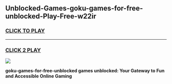 
## Unblocked-Games-goku-games-for-free-unblocked-Play-Free-w22ir
<h3>
<a href="https://premium76.site?title=goku-games-for-free-unblocked&ref=23A">CLICK TO PLAY</a></h3>
<hr>

<h3>
<a href="https://premium76.site?title=goku-games-for-free-unblocked&ref=23A">CLICK 2 PLAY</a>
  
</h3>

<a href="https://premium76.site?title=goku-games-for-free-unblocked&ref=23A"><img src="https://clearcache.store/games.png"></a>


**goku-games-for-free-unblocked games unblocked: Your Gateway to Fun and Accessible Online Gaming**
